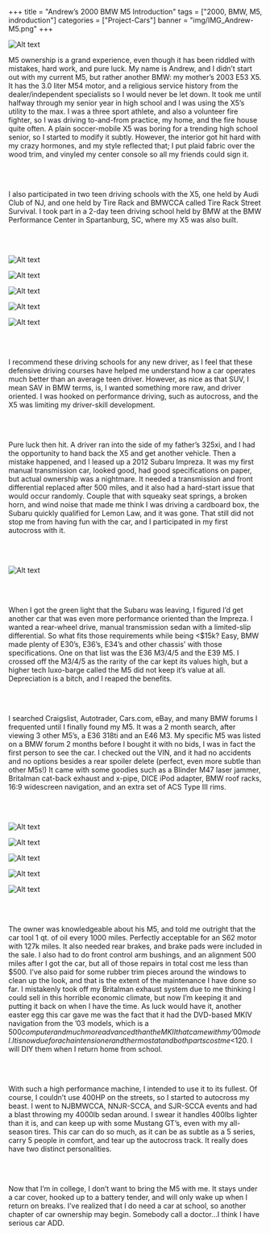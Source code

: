 +++
title = "Andrew’s 2000 BMW M5 Introduction"
tags = ["2000, BMW, M5, indroduction"]
categories = ["Project-Cars"]
banner = "img/IMG_Andrew-M5.png"
+++

![Alt text](https://e39source.com/wp-content/uploads/2012/12/Andrew-M5.png)

M5 ownership is a grand experience, even though it has been riddled with mistakes, hard work, and pure luck. My name is Andrew, and I didn’t start out with my current M5, but rather another BMW: my mother’s 2003 E53 X5.  It has the 3.0 liter M54 motor, and a religious service history from the dealer/independent specialists so I would never be let down.  It took me until halfway through my senior year in high school and I was using the X5’s utility to the max.  I was a three sport athlete, and also a volunteer fire fighter, so I was driving to-and-from practice, my home, and the fire house quite often.  A plain soccer-mobile X5 was boring for a trending high school senior, so I started to modify it subtly.  However, the interior got hit hard with my crazy hormones, and my style reflected that; I put plaid fabric over the wood trim, and vinyled my center console so all my friends could sign it.

&nbsp;<br/><br/>

I also participated in two teen driving schools with the X5, one held by Audi Club of NJ, and one held by Tire Rack and BMWCCA called Tire Rack Street Survival.  I took part in a 2-day teen driving school held by BMW at the BMW Performance Center in Spartanburg, SC, where my X5 was also built.

&nbsp;<br/><br/>

![Alt text](https://e39source.com/wp-content/uploads/2012/12/Screen-Shot-2012-12-15-at-5.19.45-PM.png)

![Alt text](https://e39source.com/wp-content/uploads/2012/12/Screen-Shot-2012-12-15-at-5.18.32-PM.png)

![Alt text](https://e39source.com/wp-content/uploads/2012/12/Screen-Shot-2012-12-15-at-5.18.41-PM.png)

![Alt text](https://e39source.com/wp-content/uploads/2012/12/Screen-Shot-2012-12-15-at-5.20.53-PM.png)

![Alt text](https://e39source.com/wp-content/uploads/2012/12/Screen-Shot-2012-12-15-at-5.20.43-PM.png)

&nbsp;<br/><br/>

I recommend these driving schools for any new driver, as I feel that these defensive driving courses have helped me understand how a car operates much better than an average teen driver.  However, as nice as that SUV, I mean SAV in BMW terms, is, I wanted something more raw, and driver oriented.  I was hooked on performance driving, such as autocross, and the X5 was limiting my driver-skill development.

&nbsp;<br/><br/>

Pure luck then hit.  A driver ran into the side of my father’s 325xi, and I had the opportunity to hand back the X5 and get another vehicle.  Then a mistake happened, and I leased up a 2012 Subaru Impreza.  It was my first manual transmission car, looked good, had good specifications on paper, but actual ownership was a nightmare.  It needed a transmission and front differential replaced after 500 miles, and it also had a hard-start issue that would occur randomly.  Couple that with squeaky seat springs, a broken horn, and wind noise that made me think I was driving a cardboard box, the Subaru quickly qualified for Lemon Law, and it was gone.  That still did not stop me from having fun with the car, and I participated in my first autocross with it.

&nbsp;<br/><br/>

![Alt text](http://autox4u.zenfolio.com/img/s3/v40/p215265045-2.jpg)

&nbsp;<br/><br/>

When I got the green light that the Subaru was leaving, I figured I’d get another car that was even more performance oriented than the Impreza. I  wanted a rear-wheel drive, manual transmission sedan with a limited-slip differential.  So what fits those requirements while being <$15k?  Easy, BMW made plenty of E30’s, E36’s, E34’s and other chassis’ with those specifications.  One on that list was the E36 M3/4/5 and the E39 M5.  I crossed off the M3/4/5 as the rarity of the car kept its values high, but a higher tech luxo-barge called the M5 did not keep it’s value at all.  Depreciation is a bitch, and I reaped the benefits.

&nbsp;<br/><br/>

I searched Craigslist, Autotrader, Cars.com, eBay, and many BMW forums I frequented until I finally found my M5.  It was a 2 month search, after viewing 3 other M5’s, a E36 318ti and an E46 M3.  My specific M5 was listed on a BMW forum 2 months before I bought it with no bids, I was in fact the first person to see the car.  I checked out the VIN, and it had no accidents and no options besides a rear spoiler delete (perfect, even more subtle than other M5s!)  It came with some goodies such as a Blinder M47 laser jammer, Britalman cat-back exhaust and x-pipe, DICE iPod adapter, BMW roof racks, 16:9 widescreen navigation, and an extra set of ACS Type III rims.

&nbsp;<br/><br/>

![Alt text](https://e39source.com/wp-content/uploads/2012/12/Screen-Shot-2012-12-15-at-5.17.27-PM.png)

![Alt text](https://e39source.com/wp-content/uploads/2012/12/7531049524_8712598b50_c.jpg)

![Alt text](https://e39source.com/wp-content/uploads/2012/12/Screen-Shot-2012-12-15-at-5.16.12-PM.png)

![Alt text](https://e39source.com/wp-content/uploads/2012/12/Screen-Shot-2012-12-15-at-5.16.58-PM.png)

![Alt text](https://e39source.com/wp-content/uploads/2012/12/Screen-Shot-2012-12-15-at-5.16.39-PM.png)

&nbsp;<br/><br/>

The owner was knowledgeable about his M5, and told me outright that the car tool 1 qt. of oil every 1000 miles.  Perfectly acceptable for an S62 motor with 127k miles.  It also needed rear brakes, and brake pads were included in the sale.  I also had to do front control arm bushings, and an alignment 500 miles after I got the car, but all of those repairs in total cost me less than $500. I’ve also paid for some rubber trim pieces around the windows to clean up the look, and that is the extent of the maintenance I have done so far. I mistakenly took off my Britalman exhaust system due to me thinking I could sell in this horrible economic climate, but now I’m keeping it and putting it back on when I have the time.  As luck would have it, another easter egg this car gave me was the fact that it had the DVD-based MKIV navigation from the ’03 models, which is a $500 computer and much more advanced than the MKII that came with my ’00 model.  It is now due for a chain tensioner and thermostat and both parts cost me <$120.  I will DIY them when I return home from school.

&nbsp;<br/><br/>

With such a high performance machine, I intended to use it to its fullest.  Of course, I couldn’t use 400HP on the streets, so I started to autocross my beast.  I went to  NJBMWCCA, NNJR-SCCA, and SJR-SCCA events and had a blast throwing my 4000lb sedan around.  I swear it handles 400lbs lighter than it is, and can keep up with some Mustang GT’s, even with my all-season tires. This car can do so much, as it can be as subtle as a 5 series, carry 5 people in comfort, and tear up the autocross track.  It really does have two distinct personalities.

&nbsp;<br/><br/>

Now that I’m in college, I don’t want to bring the M5 with me.  It stays under a car cover, hooked up to a battery tender, and will only wake up when I return on breaks.  I’ve realized that I do need a car at school, so another chapter of car ownership may begin. Somebody call a doctor…I think I have serious car ADD.

&nbsp;<br/><br/>